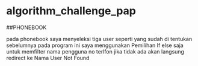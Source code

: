 # algorithm_challenge_pap

##PHONEBOOK

pada phonebook saya menyeleksi tiga user seperti yang sudah di tentukan sebelumnya
pada program ini saya menggunakan Pemilihan If else saja untuk memfilter nama pengguna 
no terlfon jika tidak ada akan langsung redirect ke Nama User Not Found
